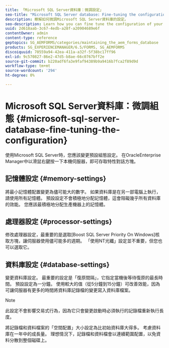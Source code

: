```yaml
---
title: 「Microsoft SQL Server資料庫：微調設定」
seo-title: "Microsoft SQL Server database: Fine-tuning the configuration"
description: 瞭解如何微調Microsoft SQL Server資料庫的設定。
seo-description: Learn how you can fine tune the configuration of your Microsoft SQL Server database.
uuid: 2d618aab-3c67-4edb-a28f-a20904689e6f
contentOwner: admin
content-type: reference
geptopics: SG_AEMFORMS/categories/maintaining_the_aem_forms_database
products: SG_EXPERIENCEMANAGER/6.5/FORMS, SG_AEMFORMS
discoiquuid: 70559a94-42ea-411a-a32f-5f38bc17ff96
exl-id: 9c570827-86e2-47d5-b8ae-66c0767bff2e
source-git-commit: b220adf6fa3e9faf94389b9a9416b7fca2f89d9d
workflow-type: tm+mt
source-wordcount: '294'
ht-degree: 0%

---
```


# Microsoft SQL Server資料庫：微調組態 {#microsoft-sql-server-database-fine-tuning-the-configuration}

使用Microsoft SQL Server時，您應該變更預設組態設定。 在OracleEnterprise Manager中以滑鼠右鍵按一下本機伺服器，即可存取特性對話方塊。

## 記憶體設定 {#memory-settings}

將最小記憶體配置變更為儘可能大的數字。 如果資料庫是在另一部電腦上執行，請使用所有記憶體。 預設設定不會積極地分配記憶體，這會阻礙幾乎所有資料庫的效能。 您應該最積極地分配生產機器上的記憶體。

## 處理器設定 {#processor-settings}

修改處理器設定，最重要的是選取[Boost SQL Server Priority On Windows]核取方塊，讓伺服器使用儘可能多的週期。 「使用NT光纖」設定並不重要，但您也可以選取它。

## 資料庫設定 {#database-settings}

變更資料庫設定。 最重要的設定是「復原間隔」，它指定當機後等待復原的最長時間。 預設設定為一分鐘。 使用較大的值（從5分鐘到15分鐘）可改善效能，因為可讓伺服器有更多的時間將資料庫記錄檔的變更寫入資料庫檔案。

>[!NOTE]
>
>此設定不會影響交易式行為，因為它只會變更啟動時必須執行的記錄檔重新執行長度。

將記錄檔和資料檔案的「空間配置」大小設定為比初始資料庫大得多。 考慮資料庫在一年中的成長量。 理想情況下，記錄檔和資料檔會以連續範圍配置，以免資料分散到整個磁碟上。
